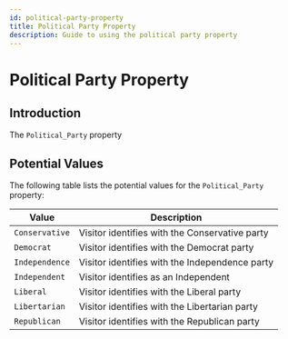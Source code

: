 ```yaml
---
id: political-party-property
title: Political Party Property
description: Guide to using the political party property
---
```


# Political Party Property

## Introduction

The `Political_Party` property

## Potential Values

The following table lists the potential values for the `Political_Party` property:

| Value          | Description                                    |
| -------------- | ---------------------------------------------- |
| `Conservative` | Visitor identifies with the Conservative party |
| `Democrat`     | Visitor identifies with the Democrat party     |
| `Independence` | Visitor identifies with the Independence party |
| `Independent`  | Visitor identifies as an Independent           |
| `Liberal`      | Visitor identifies with the Liberal party      |
| `Libertarian`  | Visitor identifies with the Libertarian party  |
| `Republican`   | Visitor identifies with the Republican party   |

